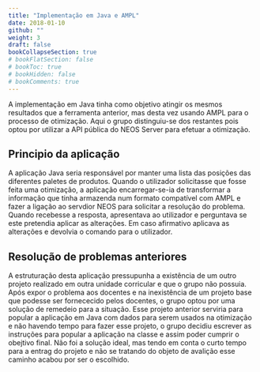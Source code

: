 ```yaml
---
title: "Implementação em Java e AMPL"
date: 2018-01-10
github: ""
weight: 3
draft: false
bookCollapseSection: true
# bookFlatSection: false
# bookToc: true
# bookHidden: false
# bookComments: true
---
```


A implementação em Java tinha como objetivo atingir os mesmos resultados que a ferramenta anterior, mas desta vez usando AMPL para o processo de otimização. Aqui o grupo distinguiu-se dos restantes pois optou por utilizar a API pública do NEOS Server para efetuar a otimização.

## Principio da aplicação
A aplicação Java seria responsável por manter uma lista das posições das diferentes paletes de produtos. Quando o utilizador solicitasse que fosse feita uma otimização, a aplicação encarregar-se-ia de transformar a informação que tinha armazenda num formato compatível com AMPL e fazer a ligação ao servdior NEOS para solicitar a resolução do problema. Quando recebesse a resposta, apresentava ao utilizador e perguntava se este pretendia aplicar as alterações. Em caso afirmativo aplicava as alterações e devolvia o comando para o utilizador.

## Resolução de problemas anteriores
A estruturação desta aplicação pressupunha a existência de um outro projeto realizado em outra unidade corricular e que o grupo não possuia. Após expor o problema aos docentes e na inexistência de um projeto base que podesse ser fornececido pelos docentes, o grupo optou por uma solução de remedeio para a situação. Esse projeto anterior serviria para popular a aplicação em Java com dados para serem usados na otimização e não havendo tempo para fazer esse projeto, o grupo decidiu escrever as instruções para popular a aplicação na classe e assim poder cumprir o obejtivo final. Não foi a solução ideal, mas tendo em conta o curto tempo para a entrag do projeto e não se tratando do objeto de avalição esse caminho acabou por ser o escolhido. 